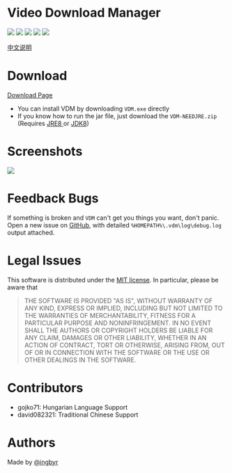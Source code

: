 ﻿# Video Download Manager
![](https://img.shields.io/badge/version-0.3.0-green.svg)
![](https://img.shields.io/github/stars/ingbyr/VDM.svg)
![](https://img.shields.io/github/forks/ingbyr/VDM.svg)
![](https://img.shields.io/github/issues/ingbyr/VDM.svg)
![](https://img.shields.io/badge/license-MIT-blue.svg)

[中文说明](http://www.ingbyr.com/post/youget-zh/)

# Download
[Download Page](https://github.com/ingbyr/VDM/releases)

- You can install VDM by downloading `VDM.exe` directly
- If you know how to run the jar file,  just download the `VDM-NEEDJRE.zip` (Requires [JRE8 ](http://www.oracle.com/technetwork/java/javase/downloads/jre8-downloads-2133155.html) or [JDK8](http://www.oracle.com/technetwork/java/javase/downloads/jdk8-downloads-2133151.html))


# Screenshots
![](screenshots/MainView.png)


# Feedback Bugs
If something is broken and `VDM` can't get you things you want, don't panic.
Open a new issue on [GitHub](https://github.com/ingbyr/VDM/issues), with detailed `%HOMEPATH%\.vdm\log\debug.log` output attached.


# Legal Issues
This software is distributed under the [MIT license](https://raw.githubusercontent.com/ingbyr/VDM/master/LICENSE.txt).
In particular, please be aware that
> THE SOFTWARE IS PROVIDED "AS IS", WITHOUT WARRANTY OF ANY KIND, EXPRESS OR
IMPLIED, INCLUDING BUT NOT LIMITED TO THE WARRANTIES OF MERCHANTABILITY,
FITNESS FOR A PARTICULAR PURPOSE AND NONINFRINGEMENT. IN NO EVENT SHALL THE
AUTHORS OR COPYRIGHT HOLDERS BE LIABLE FOR ANY CLAIM, DAMAGES OR OTHER
LIABILITY, WHETHER IN AN ACTION OF CONTRACT, TORT OR OTHERWISE, ARISING FROM,
OUT OF OR IN CONNECTION WITH THE SOFTWARE OR THE USE OR OTHER DEALINGS IN THE
SOFTWARE.


# Contributors
- gojko71: Hungarian Language Support
- david082321: Traditional Chinese Support

# Authors
Made by [@ingbyr](https://www.ingbyr.com)

